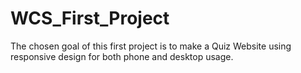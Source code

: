 # WCS_First_Project

The chosen goal of this first project is to make a Quiz Website using responsive design for both phone and desktop usage.